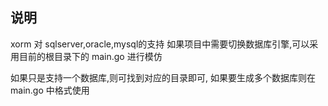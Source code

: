 ## 说明
xorm 对 sqlserver,oracle,mysql的支持
如果项目中需要切换数据库引擎,可以采用目前的根目录下的 main.go 进行模仿


如果只是支持一个数据库,则可找到对应的目录即可,
如果要生成多个数据库则在main.go 中格式使用



